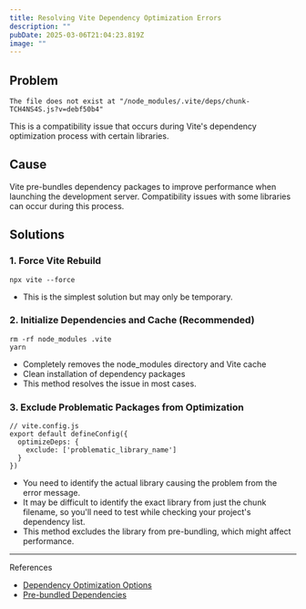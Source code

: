 ```yaml
---
title: Resolving Vite Dependency Optimization Errors
description: ""
pubDate: 2025-03-06T21:04:23.819Z
image: ""
---
```


## Problem
```
The file does not exist at "/node_modules/.vite/deps/chunk-TCH4NS4S.js?v=debf50b4"
```
This is a compatibility issue that occurs during Vite's dependency optimization process with certain libraries.

## Cause
Vite pre-bundles dependency packages to improve performance when launching the development server. Compatibility issues with some libraries can occur during this process.

## Solutions

### 1. Force Vite Rebuild
```
npx vite --force
```
- This is the simplest solution but may only be temporary.

### 2. Initialize Dependencies and Cache (Recommended)
```
rm -rf node_modules .vite
yarn
```
- Completely removes the node_modules directory and Vite cache
- Clean installation of dependency packages
- This method resolves the issue in most cases.

### 3. Exclude Problematic Packages from Optimization
```
// vite.config.js
export default defineConfig({
  optimizeDeps: {
    exclude: ['problematic_library_name']
  }
})
```
- You need to identify the actual library causing the problem from the error message.
- It may be difficult to identify the exact library from just the chunk filename, so you'll need to test while checking your project's dependency list.
- This method excludes the library from pre-bundling, which might affect performance.

---
References
- [Dependency Optimization Options](https://vitejs.dev/config/dep-optimization-options)
- [Pre-bundled Dependencies](https://vitejs.dev/guide/dep-pre-bundling)